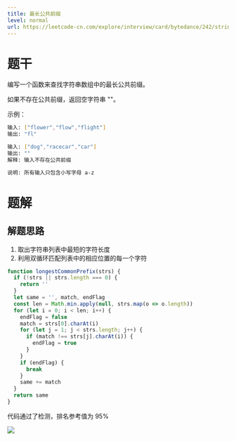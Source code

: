 ```yaml
---
title: 最长公共前缀
level: normal
url: https://leetcode-cn.com/explore/interview/card/bytedance/242/string/1014/
---
```


# 题干

编写一个函数来查找字符串数组中的最长公共前缀。

如果不存在公共前缀，返回空字符串 ""。

示例：

```sh
输入: ["flower","flow","flight"]
输出: "fl"

输入: ["dog","racecar","car"]
输出: ""
解释: 输入不存在公共前缀

说明: 所有输入只包含小写字母 a-z 
```

# 题解

## 解题思路

1. 取出字符串列表中最短的字符长度
2. 利用双循环匹配列表中的相应位置的每一个字符

```js
function longestCommonPrefix(strs) {
  if (!strs || strs.length === 0) {
    return ''
  }
  let same = '', match, endFlag
  const len = Math.min.apply(null, strs.map(o => o.length))
  for (let i = 0; i < len; i++) {
    endFlag = false
    match = strs[0].charAt(i)
    for (let j = 1; j < strs.length; j++) {
      if (match !== strs[j].charAt(i)) {
        endFlag = true
      }
    }
    if (endFlag) {
      break
    }
    same += match
  }
  return same
}
```

代码通过了检测，排名参考值为 95%

![](https://resources.chenjianhui.site/20200605134813.png)


